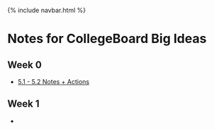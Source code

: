 {% include navbar.html %}

# Notes for CollegeBoard Big Ideas

## Week 0

- [5.1 - 5.2 Notes + Actions](https://Jason012.github.io/jasonott-csp3/notes/5idea12)

## Week 1

- 
